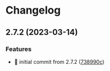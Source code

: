 # Changelog

## 2.7.2 (2023-03-14)


### Features

* 🎉 initial commit from 2.7.2 ([738990c](https://github.com/MCDReforged/MCDReforged-Docker/commit/738990c79370c8855063ef2bf316ee1601aee4ab))
